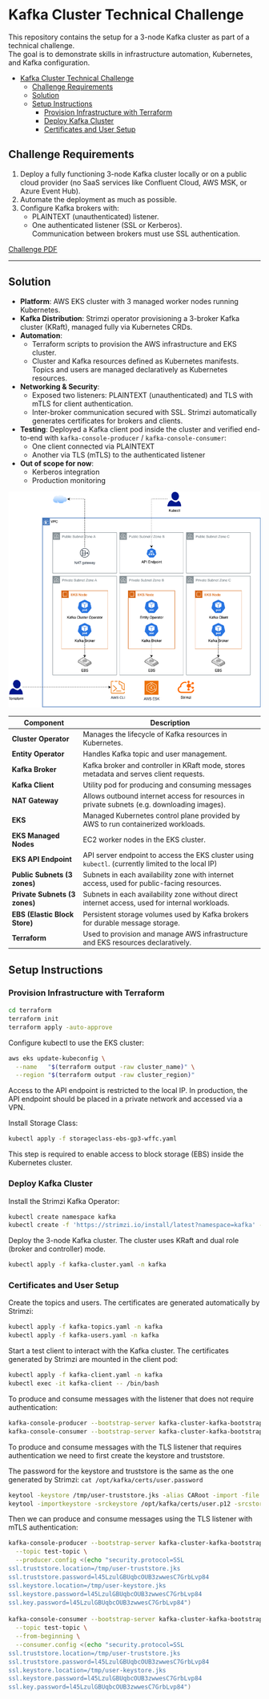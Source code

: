 # Kafka Cluster Technical Challenge

This repository contains the setup for a 3-node Kafka cluster as part of a technical challenge.  
The goal is to demonstrate skills in infrastructure automation, Kubernetes, and Kafka configuration.

<!-- TOC -->
* [Kafka Cluster Technical Challenge](#kafka-cluster-technical-challenge)
  * [Challenge Requirements](#challenge-requirements)
  * [Solution](#solution-)
  * [Setup Instructions](#setup-instructions)
    * [Provision Infrastructure with Terraform](#provision-infrastructure-with-terraform)
    * [Deploy Kafka Cluster](#deploy-kafka-cluster)
    * [Certificates and User Setup](#certificates-and-user-setup)
<!-- TOC -->

## Challenge Requirements

1. Deploy a fully functioning 3-node Kafka cluster locally or on a public cloud provider (no SaaS services like Confluent Cloud, AWS MSK, or Azure Event Hub).
2. Automate the deployment as much as possible.
3. Configure Kafka brokers with:
    - PLAINTEXT (unauthenticated) listener.
    - One authenticated listener (SSL or Kerberos).  
      Communication between brokers must use SSL authentication.

[Challenge PDF](./DevOps-Exercise-Kafka-Generic.pdf)


---

## Solution 

- **Platform**: AWS EKS cluster with 3 managed worker nodes running Kubernetes.
- **Kafka Distribution**: Strimzi operator provisioning a 3-broker Kafka cluster (KRaft), managed fully via Kubernetes CRDs.
- **Automation**: 
  - Terraform scripts to provision the AWS infrastructure and EKS cluster.
  - Cluster and Kafka resources defined as Kubernetes manifests. Topics and users are managed declaratively as Kubernetes resources.
- **Networking & Security**:
   - Exposed two listeners: PLAINTEXT (unauthenticated) and TLS with mTLS for client authentication.
   - Inter-broker communication secured with SSL. Strimzi automatically generates certificates for brokers and clients.
- **Testing**: Deployed a Kafka client pod inside the cluster and verified end-to-end with `kafka-console-producer` / `kafka-console-consumer`:
   - One client connected via PLAINTEXT
   - Another via TLS (mTLS) to the authenticated listener
- **Out of scope for now**:
   - Kerberos integration
   - Production monitoring

![alt text](diagram.png)

| Component                     | Description                                                                                        |
|-------------------------------|----------------------------------------------------------------------------------------------------|
| **Cluster Operator**          | Manages the lifecycle of Kafka resources in Kubernetes.                                            |
| **Entity Operator**           | Handles Kafka topic and user management.                                                           |
| **Kafka Broker**              | Kafka broker and controller in KRaft mode, stores metadata and serves client requests.             |
| **Kafka Client**              | Utility pod for producing and consuming messages                                                   |
| **NAT Gateway**               | Allows outbound internet access for resources in private subnets (e.g. downloading images).        |
| **EKS**                       | Managed Kubernetes control plane provided by AWS to run containerized workloads.                   |
| **EKS Managed Nodes**         | EC2 worker nodes in the EKS cluster.                                                               |
| **EKS API Endpoint**          | API server endpoint to access the EKS cluster using `kubectl`. (currently limited to the local IP) |
| **Public Subnets (3 zones)**  | Subnets in each availability zone with internet access, used for public-facing resources.          |
| **Private Subnets (3 zones)** | Subnets in each availability zone without direct internet access, used for internal workloads.     |
| **EBS (Elastic Block Store)** | Persistent storage volumes used by Kafka brokers for durable message storage.                      |
| **Terraform**                 | Used to provision and manage AWS infrastructure and EKS resources declaratively.                   |


## Setup Instructions

### Provision Infrastructure with Terraform

```bash
cd terraform
terraform init
terraform apply -auto-approve
```

Configure kubectl to use the EKS cluster:
```bash
aws eks update-kubeconfig \
  --name   "$(terraform output -raw cluster_name)" \
  --region "$(terraform output -raw cluster_region)"
```
Access to the API endpoint is restricted to the local IP. In production, the API endpoint should be placed in a private network and accessed via a VPN.

Install Storage Class:
```bash
kubectl apply -f storageclass-ebs-gp3-wffc.yaml
```
This step is required to enable access to block storage (EBS) inside the Kubernetes cluster.

### Deploy Kafka Cluster

Install the Strimzi Kafka Operator:
```bash
kubectl create namespace kafka
kubectl create -f 'https://strimzi.io/install/latest?namespace=kafka' -n kafka
```

Deploy the 3-node Kafka cluster. The cluster uses KRaft and dual role (broker and controller) mode.
```bash
kubectl apply -f kafka-cluster.yaml -n kafka
```


### Certificates and User Setup

Create the topics and users. The certificates are generated automatically by Strimzi:
```bash
kubectl apply -f kafka-topics.yaml -n kafka
kubectl apply -f kafka-users.yaml -n kafka
```

Start a test client to interact with the Kafka cluster. The certificates generated by Strimzi are mounted in the client pod:
```bash
kubectl apply -f kafka-client.yaml -n kafka
kubectl exec -it kafka-client -- /bin/bash
```

To produce and consume messages with the listener that does not require authentication:
```bash
kafka-console-producer --bootstrap-server kafka-cluster-kafka-bootstrap:9092 --topic test-topic
kafka-console-consumer --bootstrap-server kafka-cluster-kafka-bootstrap:9092 --topic test-topic --from-beginning
```

To produce and consume messages with the TLS listener that requires authentication we need to first create the keystore and truststore.

The password for the keystore and truststore is the same as the one generated by Strimzi: `cat /opt/kafka/certs/user.password`

```bash
keytool -keystore /tmp/user-truststore.jks -alias CARoot -import -file /opt/kafka/ca/ca.crt
keytool -importkeystore -srckeystore /opt/kafka/certs/user.p12 -srcstoretype pkcs12 -destkeystore /tmp/user-keystore.jks -deststoretype jks
```

Then we can produce and consume messages using the TLS listener with mTLS authentication:
```bash
kafka-console-producer --bootstrap-server kafka-cluster-kafka-bootstrap:9093 \
  --topic test-topic \
  --producer.config <(echo "security.protocol=SSL
ssl.truststore.location=/tmp/user-truststore.jks
ssl.truststore.password=l45LzulGBUqbcOUB3zwwesC7GrbLvp84
ssl.keystore.location=/tmp/user-keystore.jks
ssl.keystore.password=l45LzulGBUqbcOUB3zwwesC7GrbLvp84
ssl.key.password=l45LzulGBUqbcOUB3zwwesC7GrbLvp84")

kafka-console-consumer --bootstrap-server kafka-cluster-kafka-bootstrap:9093 \
  --topic test-topic \
  --from-beginning \
  --consumer.config <(echo "security.protocol=SSL
ssl.truststore.location=/tmp/user-truststore.jks
ssl.truststore.password=l45LzulGBUqbcOUB3zwwesC7GrbLvp84
ssl.keystore.location=/tmp/user-keystore.jks
ssl.keystore.password=l45LzulGBUqbcOUB3zwwesC7GrbLvp84
ssl.key.password=l45LzulGBUqbcOUB3zwwesC7GrbLvp84")
```